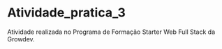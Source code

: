 # Atividade_pratica_3

Atividade realizada no Programa de Formação Starter Web Full Stack da Growdev.
